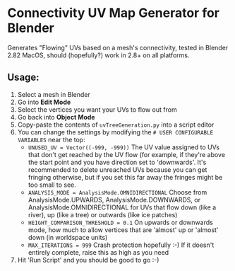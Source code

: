 # Connectivity UV Map Generator for Blender
Generates "Flowing" UVs based on a mesh's connectivity, tested in Blender 2.82 MacOS, should (hopefully?) work in 2.8+ on all platforms.

## Usage: ##

1. Select a mesh in Blender
1. Go into **Edit Mode**
1. Select the vertices you want your UVs to flow out from
1. Go back into **Object Mode**
1. Copy-paste the contents of `uvTreeGeneration.py` into a script editor
1. You can change the settings by modifying the `# USER CONFIGURABLE VARIABLES` near the top:
   * `UNUSED_UV = Vector((-999, -999))`
    The UV value assigned to UVs that don't get reached by the UV flow (for example, if they're above the start point and you have direction set to 'downwards'. It's recommended to delete unreached UVs because you can get fringing otherwise, but if you set this far away the fringes might be too small to see.
   * `ANALYSIS_MODE = AnalysisMode.OMNIDIRECTIONAL`
   Choose from AnalysisMode.UPWARDS, AnalysisMode.DOWNWARDS, or AnalysisMode.OMNIDIRECTIONAL for UVs that flow down (like a river), up (like a tree) or outwards (like ice patches)
   * `HEIGHT_COMPARISON_THRESHOLD = 0.1`
   On upwards or downwards mode, how much to allow vertices that are 'almost' up or 'almost' down (in worldspace units)
   * `MAX_ITERATIONS = 999`
   Crash protection hopefully :-) If it doesn't entirely complete, raise this as high as you need
1. Hit 'Run Script' and you should be good to go :-)
